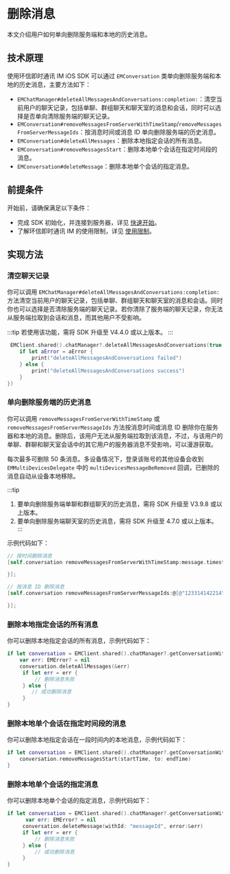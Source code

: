 # 删除消息

<Toc />

本文介绍用户如何单向删除服务端和本地的历史消息。
 
## 技术原理

使用环信即时通讯 IM iOS SDK 可以通过 `EMConversation` 类单向删除服务端和本地的历史消息，主要方法如下：

- `EMChatManager#deleteAllMessagesAndConversations:completion:`：清空当前用户的聊天记录，包括单聊、群组聊天和聊天室的消息和会话，同时可以选择是否单向清除服务端的聊天记录。
- `EMConversation#removeMessagesFromServerWithTimeStamp`/`removeMessagesFromServerMessageIds`：按消息时间或消息 ID 单向删除服务端的历史消息。
- `EMConversation#deleteAllMessages`：删除本地指定会话的所有消息。
- `EMConversation#removeMessagesStart`：删除本地单个会话在指定时间段的消息。
- `EMConversation#deleteMessage`：删除本地单个会话的指定消息。

## 前提条件

开始前，请确保满足以下条件：

- 完成 SDK 初始化，并连接到服务器，详见 [快速开始](quickstart.html)。
- 了解环信即时通讯 IM 的使用限制，详见 [使用限制](/product/limitation.html)。

## 实现方法

### 清空聊天记录

你可以调用 `EMChatManager#deleteAllMessagesAndConversations:completion:` 方法清空当前用户的聊天记录，包括单聊、群组聊天和聊天室的消息和会话。同时你也可以选择是否清除服务端的聊天记录。若你清除了服务端的聊天记录，你无法从服务端拉取到会话和消息，而其他用户不受影响。

:::tip
若使用该功能，需将 SDK 升级至 V4.4.0 或以上版本。
:::

```swift
 EMClient.shared().chatManager?.deleteAllMessagesAndConversations(true, completion: { aError in
    if let aError = aError {
        print("deleteAllMessagesAndConversations failed")
    } else {
        print("deleteAllMessagesAndConversations success")
    }
})
```

### 单向删除服务端的历史消息

你可以调用 `removeMessagesFromServerWithTimeStamp` 或 `removeMessagesFromServerMessageIds` 方法按消息时间或消息 ID 删除你在服务器和本地的消息。删除后，该用户无法从服务端拉取到该消息，不过，与该用户的单聊、群聊和聊天室会话中的其它用户的服务器消息不受影响，可以漫游获取。

每次最多可删除 50 条消息。多设备情况下，登录该账号的其他设备会收到 `EMMultiDevicesDelegate` 中的 `multiDevicesMessageBeRemoved` 回调，已删除的消息自动从设备本地移除。

:::tip
1. 要单向删除服务端单聊和群组聊天的历史消息，需将 SDK 升级至 V3.9.8 或以上版本。
2. 要单向删除服务端聊天室的历史消息，需将 SDK 升级至 4.7.0 或以上版本。
:::

示例代码如下：

```Objectivec
// 按时间删除消息
[self.conversation removeMessagesFromServerWithTimeStamp:message.timestamp completion:^(EMError * _Nullable aError) {

}];

// 按消息 ID 删除消息
[self.conversation removeMessagesFromServerMessageIds:@[@"123314142214"] completion:^(EMError * _Nullable aError) {

}];
```

### 删除本地指定会话的所有消息

你可以删除本地指定会话的所有消息，示例代码如下：

```swift
if let conversation = EMClient.shared().chatManager?.getConversationWithConvId("conversationId") {
    var err: EMError? = nil
    conversation.deleteAllMessages(&err)
     if let err = err {
         // 删除消息失败
     } else {
        // 成功删除消息
     }
}
```

### 删除本地单个会话在指定时间段的消息

你可以删除本地指定会话在一段时间内的本地消息，示例代码如下：

```swift
if let conversation = EMClient.shared().chatManager?.getConversationWithConvId("conversationId") {
    conversation.removeMessagesStart(startTime, to: endTime)
}
```

### 删除本地单个会话的指定消息

你可以删除本地单个会话的指定消息，示例代码如下：

```swift
if let conversation = EMClient.shared().chatManager?.getConversationWithConvId("conversationId") {
      var err: EMError? = nil
     conversation.deleteMessage(withId: "messageId", error:&err)
     if let err = err {
         // 删除消息失败
     } else {
         // 成功删除消息
     }
}
```


